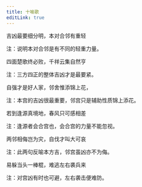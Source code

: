 ```yaml
---
title: 十喻歌
editLink: true
---
```


吉凶最要细分明，本对合邻有重轻

注：说明本对合邻是有不同的轻重力量。

四面楚歌终必败，千祥云集自然亨

注：三方四正的整体吉凶才是最要紧。

自强才是好人家，邻舍惟添锦上花，

注：本宫的吉凶很最重要，邻宫只是辅助性质锦上添花。

若到逢源真境地，春风只可感相差

注：逢源者会合宫也，会合宫的力量不能忽视。

两邻相侮岂为灾，自伐才叫大可哀

注：此两句反喻本方吉，邻宫虽凶亦不为侮。

易躲当头一棒棍，难逃左右袭兵来

注：对宫凶有时也可避，左右袭击便难防。

